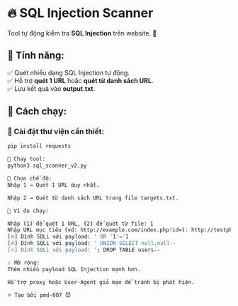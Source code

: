 # 🔥 SQL Injection Scanner  

Tool tự động kiểm tra **SQL Injection** trên website. 🚀  

## 📌 Tính năng:  
✅ Quét nhiều dạng SQL Injection tự động.  
✅ Hỗ trợ **quét 1 URL** hoặc **quét từ danh sách URL**.  
✅ Lưu kết quả vào **output.txt**.  

## 🚀 Cách chạy:  

### 🔹 Cài đặt thư viện cần thiết:
```bash
pip install requests

🔹 Chạy tool:
python3 sql_scanner_v2.py

🔹 Chọn chế độ:
Nhập 1 → Quét 1 URL duy nhất.

Nhập 2 → Quét từ danh sách URL trong file targets.txt.

📜 Ví dụ chạy:

Nhập (1) để quét 1 URL, (2) để quét từ file: 1
Nhập URL mục tiêu (vd: http://example.com/index.php?id=): http://testphp.vulnweb.com/listproducts.php?cat=1
[🔥] Dính SQLi với payload: ' OR '1'='1
[🔥] Dính SQLi với payload: ' UNION SELECT null,null--
[🔥] Dính SQLi với payload: '; DROP TABLE users--

💡 Mở rộng:
Thêm nhiều payload SQL Injection mạnh hơn.

Hỗ trợ proxy hoặc User-Agent giả mạo để tránh bị phát hiện.

🔥 Tạo bởi pmd-007 😈

